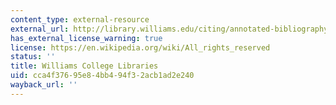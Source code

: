 ```yaml
---
content_type: external-resource
external_url: http://library.williams.edu/citing/annotated-bibliography.php
has_external_license_warning: true
license: https://en.wikipedia.org/wiki/All_rights_reserved
status: ''
title: Williams College Libraries
uid: cca4f376-95e8-4bb4-94f3-2acb1ad2e240
wayback_url: ''
---
```

